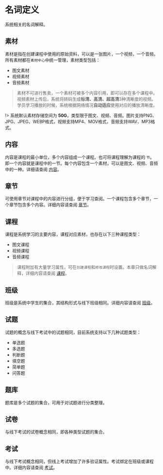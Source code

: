 # 名词定义

系统相关的名词解释。

## 素材

素材是指在创建课程中使用的原始资料，可以是一张图片，一个视频，一个音频。所有素材都在`素材中心`中统一管理，素材类型包括：

- 图文素材
- 视频素材
- 音频素材

> 素材不可进行售卖，一个素材可被多个内容引用，即可以存在多个课程中。视频素材上传后，系统将转码生成**标清、高清、超高清**3种清晰度的视频。学员学习播放的时候，系统根据网络情况**自动适应**使用对应的播放清晰度。

!> 系统默认素材存储空间为 **50G**，类型限于图文、视频、音频。图片支持PNG、JPG、JPEG、WEBP格式，视频支持MP4、MOV格式，音频支持WAV、MP3格式。

## 内容

内容是课程的最小单位，多个内容组成一个课程。也可将课程理解为课程的 `节`。即一个内容就是课程中的一节。每个内容包含一个素材，可以是图文、视频、音频中的一种。详细请查阅 [内容](zh-cn/content.md)。

## 章节

可使用章节对课程中的内容进行分组，便于学习查阅。一个课程包含多个章节，一个章节包含多个内容。详细内容请查阅 [章节](zh-cn/chapter.md)。

## 课程

课程是系统学习的主要内容，课程对应素材，也存在以下三种课程类型：

- 图文课程
- 视频课程
- 音频课程

> 课程附加有大量学习属性，可在`创建课程`和`修改课程`时设置。本章只做名词解释，详细内容请查阅 [课程](zh-cn/course.md)。

## 班级

班级是系统中学生的集合，其结构形式与线下班级相同。详细内容请查阅 [班级](zh-cn/classes.md)。

## 试题

试题的概念与线下考试中的试题相同，目前系统支持以下几种试题类型：

- 单选题
- 多选题
- 判断题
- 填空题
- 简单题
- 问答题

## 题库

题库是多个试题的集合，可用于对试题进行分类整理。

## 试卷

与线下考试的试卷概念相同，即各种类型试题的集合。

## 考试

与线下考试概念相同，但线上考试增加了许多验证属性。考试绑定在班级或课程中。详细内容请查阅 [考试](zh-cn/exam.md)。